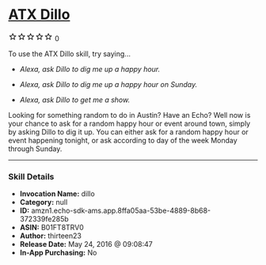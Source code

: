 # [ATX Dillo](http://alexa.amazon.com/#skills/amzn1.echo-sdk-ams.app.8ffa05aa-53be-4889-8b68-372339fe285b)
![0 stars](../../images/ic_star_border_black_18dp_1x.png)![0 stars](../../images/ic_star_border_black_18dp_1x.png)![0 stars](../../images/ic_star_border_black_18dp_1x.png)![0 stars](../../images/ic_star_border_black_18dp_1x.png)![0 stars](../../images/ic_star_border_black_18dp_1x.png) 0

To use the ATX Dillo skill, try saying...

* *Alexa, ask Dillo to dig me up a happy hour.*

* *Alexa, ask Dillo to dig me up a happy hour on Sunday.*

* *Alexa, ask Dillo to get me a show.*

Looking for something random to do in Austin? Have an Echo? Well now is your chance to ask for a random happy hour or event around town, simply by asking Dillo to dig it up. You can either ask for a random happy hour or event happening tonight, or ask according to day of the week Monday through Sunday.

***

### Skill Details

* **Invocation Name:** dillo
* **Category:** null
* **ID:** amzn1.echo-sdk-ams.app.8ffa05aa-53be-4889-8b68-372339fe285b
* **ASIN:** B01FT8TRV0
* **Author:** thirteen23
* **Release Date:** May 24, 2016 @ 09:08:47
* **In-App Purchasing:** No
